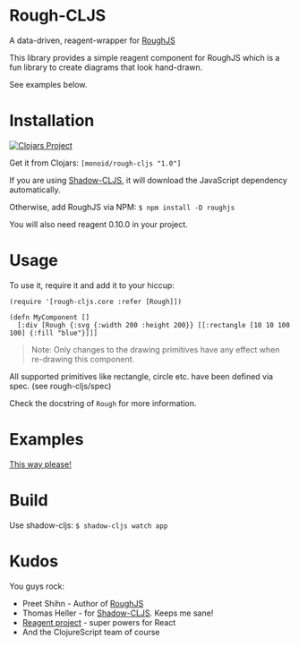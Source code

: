 # Rough-CLJS

A data-driven, reagent-wrapper for [RoughJS](https://roughjs.com/)

This library provides a simple reagent component for RoughJS which is a fun library to create diagrams that look hand-drawn.

See examples below.

# Installation

[![Clojars Project](https://img.shields.io/clojars/v/monoid/rough-cljs.svg)](https://clojars.org/monoid/rough-cljs)

Get it from Clojars: `[monoid/rough-cljs "1.0"]`

If you are using [Shadow-CLJS](http://shadow-cljs.org/), it will download the JavaScript dependency automatically.

Otherwise, add RoughJS via NPM:
`$ npm install -D roughjs`

You will also need reagent 0.10.0 in your project.

# Usage

To use it, require it and add it to your hiccup:

```
(require '[rough-cljs.core :refer [Rough]])

(defn MyComponent []
  [:div [Rough {:svg {:width 200 :height 200}} [[:rectangle [10 10 100 100] {:fill "blue"}]]]
```

> Note: Only changes to the drawing primitives have any effect when re-drawing this component.

All supported primitives like rectangle, circle etc. have been defined via spec.
(see rough-cljs/spec)

Check the docstring of `Rough` for more information.

# Examples

[This way please!](https://rough-cljs.netlify.com/)

# Build

Use shadow-cljs: `$ shadow-cljs watch app`

# Kudos

You guys rock:

- Preet Shihn - Author of [RoughJS](https://roughjs.com/)
- Thomas Heller - for [Shadow-CLJS](http://shadow-cljs.org/). Keeps me sane!
- [Reagent project](https://github.com/reagent-project/reagent) - super powers for React
- And the ClojureScript team of course
